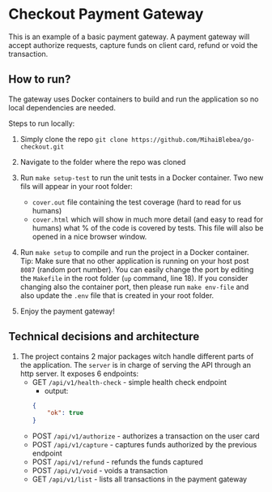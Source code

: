 # Checkout Payment Gateway

This is an example of a basic payment gateway. A payment gateway will accept authorize requests, capture funds on client card, refund or void the transaction.

## How to run?

The gateway uses Docker containers to build and run the application so no local dependencies are needed.

Steps to run locally:

1. Simply clone the repo `git clone https://github.com/MihaiBlebea/go-checkout.git`

2. Navigate to the folder where the repo was cloned

3. Run `make setup-test` to run the unit tests in a Docker container. Two new fils will appear in your root folder:
    - `cover.out` file containing the test coverage (hard to read for us humans)
    - `cover.html` which will show in much more detail (and easy to read for humans) what % of the code is covered by tests. This file will also be opened in a nice browser window.

4. Run `make setup` to compile and run the project in a Docker container. Tip: Make sure that no other application is running on your host post `8087` (random port number). You can easily change the port by editing the `Makefile` in the root folder (`up` command, line 18). If you consider changing also the container port, then please run `make env-file` and also update the `.env` file that is created in your root folder.

5. Enjoy the payment gateway!

## Technical decisions and architecture

1. The project contains 2 major packages witch handle different parts of the application. The `server` is in charge of serving the API through an http server. It exposes 6 endpoints:
    - GET `/api/v1/health-check` - simple health check endpoint
        - output:
        ```json
        {
            "ok": true
        }
        ```
    - POST `/api/v1/authorize` - authorizes a transaction on the user card
    - POST `/api/v1/capture` - captures funds authorized by the previous endpoint
    - POST `/api/v1/refund` - refunds the funds captured
    - POST `/api/v1/void` - voids a transaction
    - GET `/api/v1/list` - lists all transactions in the payment gateway